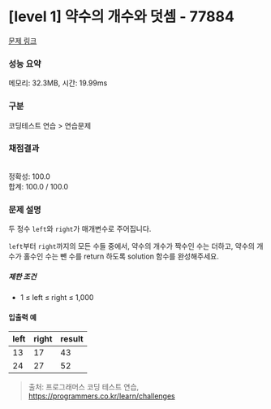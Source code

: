 # [level 1] 약수의 개수와 덧셈 - 77884

[문제 링크](https://school.programmers.co.kr/learn/courses/30/lessons/77884) 

### 성능 요약

메모리: 32.3MB, 시간: 19.99ms

### 구분

코딩테스트 연습 > 연습문제

### 채점결과

<br/>정확성: 100.0<br/>합계: 100.0 / 100.0

### 문제 설명

<p>두 정수 <code>left</code>와 <code>right</code>가 매개변수로 주어집니다.</p> <code>left</code>부터 <code>right</code>까지의 모든 수들 중에서, 약수의 개수가 짝수인 수는 더하고, 약수의 개수가 홀수인 수는 뺀 수를 return 하도록 solution 함수를 완성해주세요.

<h5>제한 조건</h5>

<ul>
<li>1 ≤ left ≤ right ≤ 1,000</li>
</ul>

<h4>입출력 예</h4>
<table class="table">
        <thead><tr>
<th>left</th>
<th>right</th>
<th>result</th>
</tr>
</thead>
        <tbody>
          <tr>
<td>13</td>
<td>17</td>
<td>43</td>
</tr>
          <tr>
<td>24</td>
<td>27</td>
<td>52</td>
</tr>
</tbody>
      </table>

> 출처: 프로그래머스 코딩 테스트 연습, https://programmers.co.kr/learn/challenges
